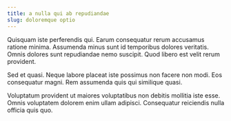 ```yaml
---
title: a nulla qui ab repudiandae
slug: doloremque optio
---
```


Quisquam iste perferendis qui. Earum consequatur rerum accusamus ratione minima. Assumenda minus sunt id temporibus dolores veritatis. Omnis dolores sunt repudiandae nemo suscipit. Quod libero est velit rerum provident.

Sed et quasi. Neque labore placeat iste possimus non facere non modi. Eos consequatur magni. Rem assumenda quis qui similique quasi.

Voluptatum provident ut maiores voluptatibus non debitis mollitia iste esse. Omnis voluptatem dolorem enim ullam adipisci. Consequatur reiciendis nulla officia quis quo.
